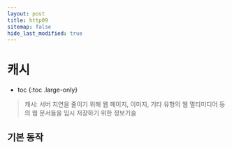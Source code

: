 ```yaml
---
layout: post
title: http09
sitemap: false
hide_last_modified: true
---
```

# 캐시

* toc
{:toc .large-only}

> 캐시: 서버 지연을 줄이기 위해 웹 페이지, 이미지, 기타 유형의 웹 멀티미디어 등의 웹 문서들을 임시 저장하기 위한 정보기술

## 기본 동작

